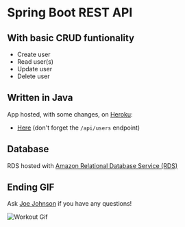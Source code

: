 # Spring Boot REST API

## With basic **CRUD** funtionality
- Create user
- Read user(s)
- Update user
- Delete user

## Written in Java
App hosted, with some changes, on [Heroku](https://www.heroku.com/):
- [Here](https://guarded-sands-40052.herokuapp.com/) (don't forget the `/api/users` endpoint)

## Database
RDS hosted with [Amazon Relational Database Service (RDS)](https://aws.amazon.com/rds/)

## Ending GIF

Ask <a href="mailto:joe@holyculture.org">Joe Johnson</a> if you have any questions!

![Workout Gif](https://media1.giphy.com/media/MAiBgTnLfH3Nrj68eA/giphy.gif?cid=790b7611aa02621d8511aa93f0e56bb02561970c20e6b43c&rid=giphy.gif&ct=g)
